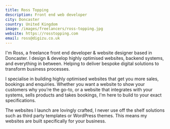```yaml
---
title: Ross Topping
description: Front end web developer
city: Doncaster
country: United Kingdom
image: /images/freelancers/ross-topping.jpg
website: https://rosstopping.com
email: ross@digizu.co.uk
---
```

I'm Ross, a freelance front end developer & website designer based in Doncaster. I design & develop highly optimised websites, backend systems, and everything in between. Helping to deliver bespoke digital solutions to transform business processes.

I specialise in building highly optimised websites that get you more sales, bookings and enquiries. Whether you want a website to show your customers why you’re the go-to, or a website that integrates with your systems, sells products and takes bookings, I'm here to build to your exact specifications.

The websites I launch are lovingly crafted, I never use off the shelf solutions such as third party templates or WordPress themes. This means my websites are built specifically for your business.
